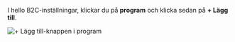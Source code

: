 I hello B2C-inställningar, klickar du på **program** och klicka sedan på **+ Lägg till**.

![+ Lägg till-knappen i program](./media/active-directory-b2c-portal-add-application/b2c-applications-add.png)